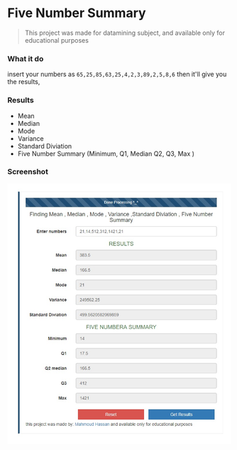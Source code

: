 # Five Number Summary
> This project was made for datamining subject, and available only for educational purposes  

### What it do
insert your numbers as `65,25,85,63,25,4,2,3,89,2,5,8,6` then it'll give you the results,

### Results
* Mean
* Median
* Mode
* Variance
* Standard Diviation
* Five Number Summary (Minimum, Q1, Median Q2, Q3, Max )

### Screenshot
![Screenshot](https://raw.githubusercontent.com/Mhmod-Hsn/five-number-summary/master/screenshot.jpg)
